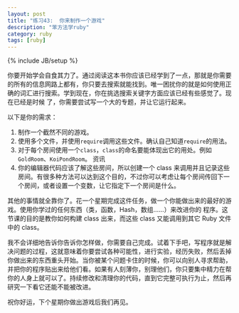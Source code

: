 ```yaml
---
layout: post
title: "练习43:  你来制作一个游戏" 
description: "笨方法学ruby"
category: ruby
tags: [ruby]
---
```

{% include JB/setup %}

你要开始学会自食其力了。通过阅读这本书你应该已经学到了一点，那就是你需要的所有的信息网路上都有，你只要去搜索就能找到。唯一困扰你的就是如何使用正确的词汇进行搜索。学到现在，你在挑选搜索关键字方面应该已经有些感觉了。现在已经是时候 了，你需要尝试写一个大的专题，并让它运行起来。

以下是你的需求：

1. 制作一个截然不同的游戏。 
2. 使用多个文件，并使用` require `调用这些文件。确认自己知道` require `的用法。 
3. 对于每个房间使用一个` class `，` class `的命名要能体现出它的用处。例如` GoldRoom `、` KoiPondRoom `。 资讯 
4. 你的编辑器代码应该了解这些房间，所以创建一个 class 来调用并且记录这些房间。有很多种方法可以达到这个目的，不过你可以考虑让每个房间传回下一个房间，或者设置一个变数，让它指定下一个房间是什么。 

其他的事情就全靠你了。花一个星期完成这件任务，做一个你能做出来的最好的游戏。使用你学过的任何东西（类，函数，Hash，数组……）来改进你的 程序。这节课的目的是教你如何构建 class 出来，而这些 class 又能调用到其它 Ruby 文件中的 class。

我不会详细地告诉你告诉你怎样做，你需要自己完成。试着下手吧，写程序就是解决问题的过程，这就意味着你要尝试各种可能性，进行实验，经历失败，然后丢掉你做出来的东西重头开始。当你被某个问题卡住的时候，你可以向别人寻求帮助，并把你的程序贴出来给他们看。如果有人刻薄你，别理他们，你只要集中精力在帮你的人身上就可以了。持续修改和清理你的代码，直到它完整可执行为止，然后再研究一下看它还能不能被改进。

祝你好运，下个星期你做出游戏后我们再见。

